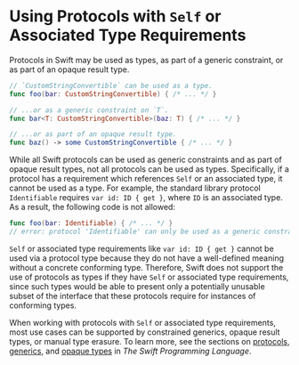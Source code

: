 # Using Protocols with `Self` or Associated Type Requirements

Protocols in Swift may be used as types, as part of a generic constraint, or as part of an opaque result type.

```swift
// `CustomStringConvertible` can be used as a type.
func foo(bar: CustomStringConvertible) { /* ... */ }

// ...or as a generic constraint on `T`.
func bar<T: CustomStringConvertible>(baz: T) { /* ... */ }

// ...or as part of an opaque result type.
func baz() -> some CustomStringConvertible { /* ... */ }
```

While all Swift protocols can be used as generic constraints and as part of opaque result types, not all protocols can be used as types. Specifically, if a protocol has a requirement which references `Self` or an associated type, it cannot be used as a type. For example, the standard library protocol `Identifiable` requires `var id: ID { get }`, where `ID` is an associated type. As a result, the following code is not allowed:

```swift
func foo(bar: Identifiable) { /* ... */ }
// error: protocol 'Identifiable' can only be used as a generic constraint because it has Self or associated type requirements
```

`Self` or associated type requirements like `var id: ID { get }` cannot be used via a protocol type because they do not have a well-defined meaning without a concrete conforming type. Therefore, Swift does not support the use of protocols as types if they have `Self` or associated type requirements, since such types would be able to present only a potentially unusable subset of the interface that these protocols require for instances of conforming types.

When working with protocols with `Self` or associated type requirements, most use cases can be supported by constrained generics, opaque result types, or manual type erasure. To learn more, see the sections on [protocols](https://docs.swift.org/swift-book/LanguageGuide/Protocols.html), [generics](https://docs.swift.org/swift-book/LanguageGuide/Generics.html), and [opaque types](https://docs.swift.org/swift-book/LanguageGuide/OpaqueTypes.html) in _The Swift Programming Language_.
